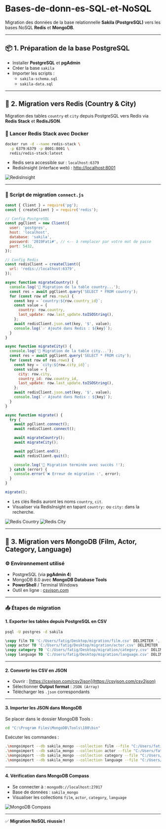 # Bases-de-donn-es-SQL-et-NoSQL


Migration des données de la base relationnelle **Sakila (PostgreSQL)** vers les bases NoSQL **Redis** et **MongoDB**.

---

## 📦 1. Préparation de la base PostgreSQL

- Installer **PostgreSQL** et **pgAdmin**
- Créer la base `sakila`
- Importer les scripts :
  - `sakila-schema.sql`
  - `sakila-data.sql`

---

## 🚀 2. Migration vers Redis (Country & City)

Migration des tables `country` et `city` depuis PostgreSQL vers Redis via **Redis Stack** et **RedisJSON**.

### 🐳 Lancer Redis Stack avec Docker

```bash
docker run -d --name redis-stack \
  -p 6379:6379 -p 8001:8001 \
  redis/redis-stack:latest
````

* Redis sera accessible sur : `localhost:6379`
* RedisInsight (interface web) : [http://localhost:8001](http://localhost:8001)

![RedisInsight](https://github.com/user-attachments/assets/ace660db-3654-4f7a-b6e6-f501ed7dbb4c)

---

### 🧩 Script de migration `connect.js`

```js
const { Client } = require('pg');
const { createClient } = require('redis');

// Config PostgreSQL
const pgClient = new Client({
  user: 'postgres',
  host: 'localhost',
  database: 'sakila',
  password: '2019Fati#', // <-- à remplacer par votre mot de passe
  port: 5432,
});

// Config Redis
const redisClient = createClient({
  url: 'redis://localhost:6379',
});

async function migrateCountry() {
  console.log('🔄 Migration de la table country...');
  const res = await pgClient.query('SELECT * FROM country');
  for (const row of res.rows) {
    const key = `country:${row.country_id}`;
    const value = {
      country: row.country,
      last_update: row.last_update.toISOString(),
    };
    await redisClient.json.set(key, '$', value);
    console.log(`✅ Ajouté dans Redis : ${key}`);
  }
}

async function migrateCity() {
  console.log('🔄 Migration de la table city...');
  const res = await pgClient.query('SELECT * FROM city');
  for (const row of res.rows) {
    const key = `city:${row.city_id}`;
    const value = {
      city: row.city,
      country_id: row.country_id,
      last_update: row.last_update.toISOString(),
    };
    await redisClient.json.set(key, '$', value);
    console.log(`✅ Ajouté dans Redis : ${key}`);
  }
}

async function migrate() {
  try {
    await pgClient.connect();
    await redisClient.connect();

    await migrateCountry();
    await migrateCity();

    await pgClient.end();
    await redisClient.quit();

    console.log('🎉 Migration terminée avec succès !');
  } catch (error) {
    console.error('❌ Erreur de migration :', error);
  }
}

migrate();
```

* Les clés Redis auront les noms `country`, `cit`.
* Visualiser via RedisInsight en tapant `country:` ou `city:` dans la recherche.

![Redis Country](https://github.com/user-attachments/assets/29609f08-fef1-4f41-a8b6-d5aa528a9074)
![Redis City](https://github.com/user-attachments/assets/a3082fdf-82de-43e6-8523-a1affeff0017)

---

## 🍃 3. Migration vers MongoDB (Film, Actor, Category, Language)

### ⚙️ Environnement utilisé

* PostgreSQL (via **pgAdmin 4**)
* MongoDB 8.0 avec **MongoDB Database Tools**
* **PowerShell** / Terminal Windows
* Outil en ligne : [csvjson.com](https://csvjson.com/csv2json)

---

### 📤 Étapes de migration

#### 1. Exporter les tables depuis PostgreSQL en CSV

```bash
psql -U postgres -d sakila
```

```sql
\copy film TO 'C:/Users/fatig/Desktop/migration/film.csv' DELIMITER ',' CSV HEADER;
\copy actor TO 'C:/Users/fatig/Desktop/migration/actor.csv' DELIMITER ',' CSV HEADER;
\copy category TO 'C:/Users/fatig/Desktop/migration/category.csv' DELIMITER ',' CSV HEADER;
\copy language TO 'C:/Users/fatig/Desktop/migration/language.csv' DELIMITER ',' CSV HEADER;
```

---

#### 2. Convertir les CSV en JSON

* Ouvrir : [https://csvjson.com/csv2json](https://csvjson.com/csv2json)
* Sélectionner **Output format** : `JSON (Array)`
* Télécharger les `.json` correspondants

---

#### 3. Importer les JSON dans MongoDB

Se placer dans le dossier MongoDB Tools :

```bash
cd "C:\Program Files\MongoDB\Tools\100\bin"
```

Exécuter les commandes :

```bash
.\mongoimport --db sakila_mongo --collection film --file "C:/Users/fatig/Desktop/migration/film.json" --jsonArray
.\mongoimport --db sakila_mongo --collection actor --file "C:/Users/fatig/Desktop/migration/actor.json" --jsonArray
.\mongoimport --db sakila_mongo --collection category --file "C:/Users/fatig/Desktop/migration/category.json" --jsonArray
.\mongoimport --db sakila_mongo --collection language --file "C:/Users/fatig/Desktop/migration/language.json" --jsonArray
```

---

#### 4. Vérification dans MongoDB Compass

* Se connecter à : `mongodb://localhost:27017`
* Base de données : `sakila_mongo`
* Visualiser les collections `film`, `actor`, `category`, `language`

![MongoDB Compass](https://github.com/user-attachments/assets/37b2853c-10f6-4895-b3db-54dba8778fd6)

---

✅ **Migration NoSQL réussie !**


